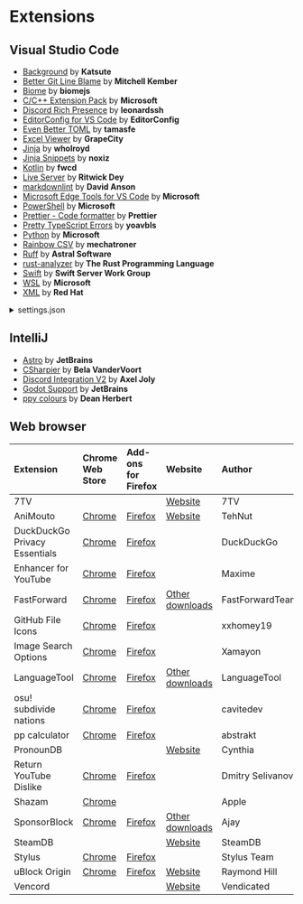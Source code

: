 # Extensions

## Visual Studio Code

- [Background](https://marketplace.visualstudio.com/items?itemName=Katsute.code-background) by **Katsute**
- [Better Git Line Blame](https://marketplace.visualstudio.com/items?itemName=mk12.better-git-line-blame) by **Mitchell Kember**
- [Biome](https://marketplace.visualstudio.com/items?itemName=biomejs.biome) by **biomejs**
- [C/C++ Extension Pack](https://marketplace.visualstudio.com/items?itemName=ms-vscode.cpptools-extension-pack) by **Microsoft**
- [Discord Rich Presence](https://marketplace.visualstudio.com/items?itemName=LeonardSSH.vscord) by **leonardssh**
- [EditorConfig for VS Code](https://marketplace.visualstudio.com/items?itemName=EditorConfig.EditorConfig) by **EditorConfig**
- [Even Better TOML](https://marketplace.visualstudio.com/items?itemName=tamasfe.even-better-toml) by **tamasfe**
- [Excel Viewer](https://marketplace.visualstudio.com/items?itemName=GrapeCity.gc-excelviewer) by **GrapeCity**
- [Jinja](https://marketplace.visualstudio.com/items?itemName=wholroyd.jinja) by **wholroyd**
- [Jinja Snippets](https://marketplace.visualstudio.com/items?itemName=noxiz.jinja-snippets) by **noxiz**
- [Kotlin](https://marketplace.visualstudio.com/items?itemName=fwcd.kotlin) by **fwcd**
- [Live Server](https://marketplace.visualstudio.com/items?itemName=ritwickdey.LiveServer) by **Ritwick Dey**
- [markdownlint](https://marketplace.visualstudio.com/items?itemName=DavidAnson.vscode-markdownlint) by **David Anson**
- [Microsoft Edge Tools for VS Code](https://marketplace.visualstudio.com/items?itemName=ms-edgedevtools.vscode-edge-devtools) by **Microsoft**
- [PowerShell](https://marketplace.visualstudio.com/items?itemName=ms-vscode.PowerShell) by **Microsoft**
- [Prettier - Code formatter](https://marketplace.visualstudio.com/items?itemName=esbenp.prettier-vscode) by **Prettier**
- [Pretty TypeScript Errors](https://marketplace.visualstudio.com/items?itemName=yoavbls.pretty-ts-errors) by **yoavbls**
- [Python](https://marketplace.visualstudio.com/items?itemName=ms-python.python) by **Microsoft**
- [Rainbow CSV](https://marketplace.visualstudio.com/items?itemName=mechatroner.rainbow-csv) by **mechatroner**
- [Ruff](https://marketplace.visualstudio.com/items?itemName=charliermarsh.ruff) by **Astral Software**
- [rust-analyzer](https://marketplace.visualstudio.com/items?itemName=rust-lang.rust-analyzer) by **The Rust Programming Language**
- [Swift](https://marketplace.visualstudio.com/items?itemName=sswg.swift-lang) by **Swift Server Work Group**
- [WSL](https://marketplace.visualstudio.com/items?itemName=ms-vscode-remote.remote-wsl) by **Microsoft**
- [XML](https://marketplace.visualstudio.com/items?itemName=redhat.vscode-xml) by **Red Hat**

<details>
<summary>settings.json</summary>

```jsonc
{
   "editor.fontFamily": "'JetBrains Mono', Consolas, 'Courier New', monospace",
   "editor.tabSize": 3,
   "editor.insertSpaces": false,
   "editor.wordWrap": "on",
   "editor.formatOnPaste": true,
   "editor.formatOnSave": true,
   "explorer.confirmDelete": false,
   "explorer.confirmDragAndDrop": false,
   "background.editorBackgrounds": [
      // https://www.pixiv.net/artworks/110924199
      // https://www.pixiv.net/artworks/112764530
      // https://www.pixiv.net/artworks/114087124
      "~/code/wallpapers/editor/110924199_p7.png",
      "~/code/wallpapers/editor/110924199_p30.png",
      "~/code/wallpapers/editor/110924199_p31.png",
      "~/code/wallpapers/editor/112764530_p1.png",
      "~/code/wallpapers/editor/112764530_p8.png",
      "~/code/wallpapers/editor/112764530_p20.png",
      "~/code/wallpapers/editor/112764530_p24.png",
      "~/code/wallpapers/editor/114087124_p3.png",
      "~/code/wallpapers/editor/114087124_p10.png",
      "~/code/wallpapers/editor/114087124_p26.png"
   ],
   "background.sidebarBackgrounds": [
      // https://www.pixiv.net/artworks/116524058
      // https://www.pixiv.net/artworks/110138648
      "~/code/wallpapers/sidebar/116524058_p0.png",
      "~/code/wallpapers/sidebar/110138648_p0.jpg"
   ],
   "background.panelBackgrounds": [
      // https://www.pixiv.net/artworks/106593162
      "~/code/wallpapers/panel/106593162_p0.png"
   ],
   "background.backgroundOpacity": [0.9, 0.9, 0.8, 0.8],
   "C_Cpp.default.compilerPath": "g++",
   "vscord.app.name": "Visual Studio Code",
   "vscord.app.privacyMode.enable": true,
   "git.autofetch": true,
   "git.confirmSync": false,
   "git.enableSmartCommit": true,
   "prettier.useTabs": true
}
```

</details>

## IntelliJ

- [Astro](https://plugins.jetbrains.com/plugin/20959-astro) by **JetBrains**
- [CSharpier](https://plugins.jetbrains.com/plugin/18243-csharpier) by **Bela VanderVoort**
- [Discord Integration V2](https://plugins.jetbrains.com/plugin/23420-discord-integration-v2) by **Axel Joly**
- [Godot Support](https://plugins.jetbrains.com/plugin/13882-godot-support) by **JetBrains**
- [ppy colours](https://plugins.jetbrains.com/plugin/22022-ppy-colours) by **Dean Herbert**

## Web browser

| Extension                     | Chrome Web Store                                                                    | Add-ons for Firefox                                                         | Website                                              | Author           |
| :---------------------------- | :---------------------------------------------------------------------------------- | :-------------------------------------------------------------------------- | :--------------------------------------------------- | :--------------- |
| 7TV                           |                                                                                     |                                                                             | [Website](https://7tv.app/)                          | 7TV              |
| AniMouto                      | [Chrome](https://chromewebstore.google.com/detail/ilhjhegbgdghfkdgeahkpikkjgaaoklh) | [Firefox](https://addons.mozilla.org/firefox/addon/animouto/)               | [Website](https://www.animouto.moe/)                 | TehNut           |
| DuckDuckGo Privacy Essentials | [Chrome](https://chromewebstore.google.com/detail/bkdgflcldnnnapblkhphbgpggdiikppg) | [Firefox](https://addons.mozilla.org/firefox/addon/duckduckgo-for-firefox)  |                                                      | DuckDuckGo       |
| Enhancer for YouTube          | [Chrome](https://chromewebstore.google.com/detail/ponfpcnoihfmfllpaingbgckeeldkhle) | [Firefox](https://addons.mozilla.org/firefox/addon/enhancer-for-youtube)    |                                                      | Maxime           |
| FastForward                   | [Chrome](https://chromewebstore.google.com/detail/icallnadddjmdinamnolclfjanhfoafe) | [Firefox](https://addons.mozilla.org/firefox/addon/fastforwardteam)         | [Other downloads](https://fastforward.team/)         | FastForwardTeam  |
| GitHub File Icons             | [Chrome](https://chromewebstore.google.com/detail/ficfmibkjjnpogdcfhfokmihanoldbfe) | [Firefox](https://addons.mozilla.org/firefox/addon/github-file-icons)       |                                                      | xxhomey19        |
| Image Search Options          | [Chrome](https://chromewebstore.google.com/detail/kljmejbpilkadikecejccebmccagifhl) | [Firefox](https://addons.mozilla.org/firefox/addon/image-search-options/)   |                                                      | Xamayon          |
| LanguageTool                  | [Chrome](https://chromewebstore.google.com/detail/oldceeleldhonbafppcapldpdifcinji) | [Firefox](https://addons.mozilla.org/firefox/addon/languagetool/)           | [Other downloads](https://languagetool.org/services) | LanguageTool     |
| osu! subdivide nations        | [Chrome](https://chromewebstore.google.com/detail/ehdehfcjlmekjdolbbmjgokdfeoocccd) | [Firefox](https://addons.mozilla.org/firefox/addon/osu-subdivide-nations)   |                                                      | cavitedev        |
| pp calculator                 | [Chrome](https://chromewebstore.google.com/detail/eoelpnjffjkdmfhfinfbgiejnbgihpdn) | [Firefox](https://addons.mozilla.org/firefox/addon/pp-calculator)           |                                                      | abstrakt         |
| PronounDB                     |                                                                                     |                                                                             | [Website](https://pronoundb.org/)                    | Cynthia          |
| Return YouTube Dislike        | [Chrome](https://chromewebstore.google.com/detail/gebbhagfogifgggkldgodflihgfeippi) | [Firefox](https://addons.mozilla.org/firefox/addon/return-youtube-dislikes) |                                                      | Dmitry Selivanov |
| Shazam                        | [Chrome](https://chromewebstore.google.com/detail/mmioliijnhnoblpgimnlajmefafdfilb) |                                                                             |                                                      | Apple            |
| SponsorBlock                  | [Chrome](https://chromewebstore.google.com/detail/mnjggcdmjocbbbhaepdhchncahnbgone) | [Firefox](https://addons.mozilla.org/firefox/addon/sponsorblock/)           | [Other downloads](https://sponsor.ajay.app/)         | Ajay             |
| SteamDB                       |                                                                                     |                                                                             | [Website](https://steamdb.info/extension/)           | SteamDB          |
| Stylus                        | [Chrome](https://chromewebstore.google.com/detail/clngdbkpkpeebahjckkjfobafhncgmne) | [Firefox](https://addons.mozilla.org/firefox/addon/styl-us)                 |                                                      | Stylus Team      |
| uBlock Origin                 | [Chrome](https://chromewebstore.google.com/detail/cjpalhdlnbpafiamejdnhcphjbkeiagm) | [Firefox](https://addons.mozilla.org/firefox/addon/ublock-origin)           | [Website](https://ublockorigin.com/)                 | Raymond Hill     |
| Vencord                       |                                                                                     |                                                                             | [Website](https://vencord.dev/)                      | Vendicated       |

